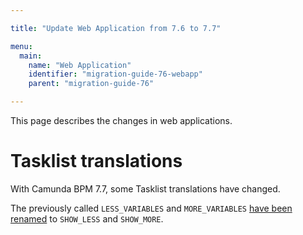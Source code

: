 ```yaml
---

title: "Update Web Application from 7.6 to 7.7"

menu:
  main:
    name: "Web Application"
    identifier: "migration-guide-76-webapp"
    parent: "migration-guide-76"

---
```


This page describes the changes in web applications.

# Tasklist translations

With Camunda BPM 7.7, some Tasklist translations have changed.

The previously called `LESS_VARIABLES` and `MORE_VARIABLES` [have been renamed](https://github.com/camunda/camunda-tasklist-translations/commit/56445f8c4439d7c580e7a8bdfcdad1982169e1bb) to `SHOW_LESS` and `SHOW_MORE`.